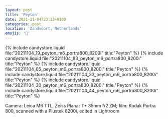 ```yaml
---
layout: post
title: 'Peyton'
date: 2021-11-04T23:23+0100
categories: post
location: 'Zandvoort, Netherlands'
emojis: '🔞'
---
```


{% include candystore.liquid file:"20211104_19_peyton_m6_portra800_8200i" title:"Peyton" %}
{% include candystore.liquid file:"20211104_83_peyton_m6_portra800_8200i" title:"Peyton" %}
{% include candystore.liquid file:"20211104_65_peyton_m6_portra800_8200i" title:"Peyton" %}
{% include candystore.liquid file:"20211104_33_peyton_m6_portra800_8200i" title:"Peyton" %}
{% include candystore.liquid file:"20211104_30_peyton_m6_portra800_8200i" title:"Peyton" %}
{% include candystore.liquid file:"20211104_44_peyton_m6_portra800_8200i" title:"Peyton" %}

Camera: Leica M6 TTL, Zeiss Planar T\* 35mm f/2 ZM; film: Kodak Portra 800, scanned with a Plustek 8200i, edited in Lightroom
